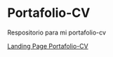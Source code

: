 # Portafolio-CV

Respositorio para mi portafolio-cv

[Landing Page Portafolio-CV](https://AndreePaz.github.io/portafolio-cv)